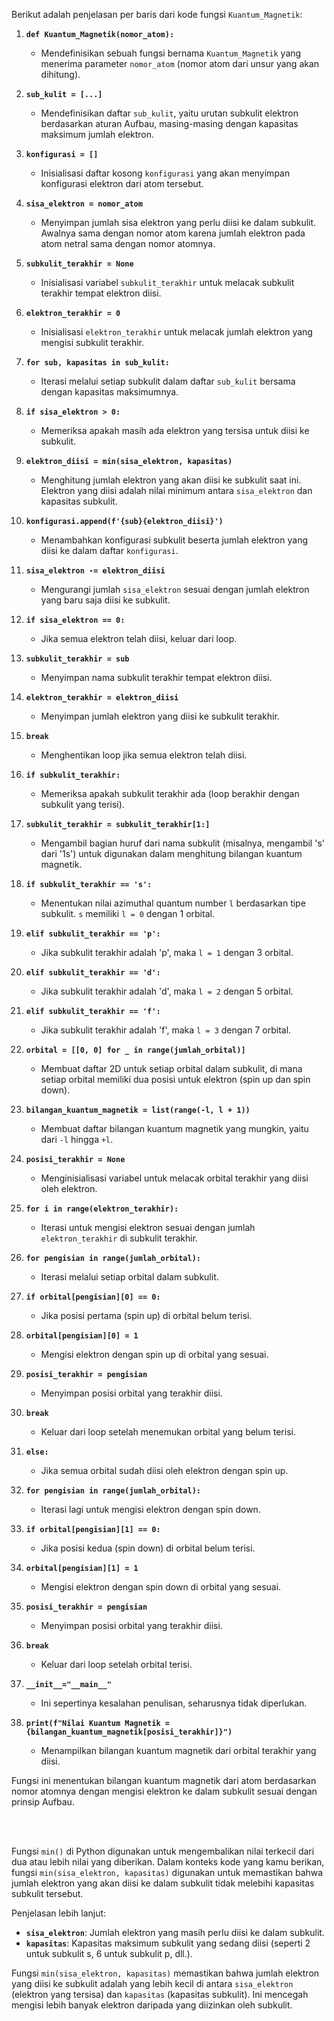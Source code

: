 Berikut adalah penjelasan per baris dari kode fungsi `Kuantum_Magnetik`:

1. **`def Kuantum_Magnetik(nomor_atom):`**  
   - Mendefinisikan sebuah fungsi bernama `Kuantum_Magnetik` yang menerima parameter `nomor_atom` (nomor atom dari unsur yang akan dihitung).

2. **`sub_kulit = [...]`**  
   - Mendefinisikan daftar `sub_kulit`, yaitu urutan subkulit elektron berdasarkan aturan Aufbau, masing-masing dengan kapasitas maksimum jumlah elektron.

3. **`konfigurasi = []`**  
   - Inisialisasi daftar kosong `konfigurasi` yang akan menyimpan konfigurasi elektron dari atom tersebut.

4. **`sisa_elektron = nomor_atom`**  
   - Menyimpan jumlah sisa elektron yang perlu diisi ke dalam subkulit. Awalnya sama dengan nomor atom karena jumlah elektron pada atom netral sama dengan nomor atomnya.

5. **`subkulit_terakhir = None`**  
   - Inisialisasi variabel `subkulit_terakhir` untuk melacak subkulit terakhir tempat elektron diisi.

6. **`elektron_terakhir = 0`**  
   - Inisialisasi `elektron_terakhir` untuk melacak jumlah elektron yang mengisi subkulit terakhir.

7. **`for sub, kapasitas in sub_kulit:`**  
   - Iterasi melalui setiap subkulit dalam daftar `sub_kulit` bersama dengan kapasitas maksimumnya.

8. **`if sisa_elektron > 0:`**  
   - Memeriksa apakah masih ada elektron yang tersisa untuk diisi ke subkulit.

9. **`elektron_diisi = min(sisa_elektron, kapasitas)`**  
   - Menghitung jumlah elektron yang akan diisi ke subkulit saat ini. Elektron yang diisi adalah nilai minimum antara `sisa_elektron` dan kapasitas subkulit.

10. **`konfigurasi.append(f'{sub}{elektron_diisi}')`**  
    - Menambahkan konfigurasi subkulit beserta jumlah elektron yang diisi ke dalam daftar `konfigurasi`.

11. **`sisa_elektron -= elektron_diisi`**  
    - Mengurangi jumlah `sisa_elektron` sesuai dengan jumlah elektron yang baru saja diisi ke subkulit.

12. **`if sisa_elektron == 0:`**  
    - Jika semua elektron telah diisi, keluar dari loop.

13. **`subkulit_terakhir = sub`**  
    - Menyimpan nama subkulit terakhir tempat elektron diisi.

14. **`elektron_terakhir = elektron_diisi`**  
    - Menyimpan jumlah elektron yang diisi ke subkulit terakhir.

15. **`break`**  
    - Menghentikan loop jika semua elektron telah diisi.

16. **`if subkulit_terakhir:`**  
    - Memeriksa apakah subkulit terakhir ada (loop berakhir dengan subkulit yang terisi).

17. **`subkulit_terakhir = subkulit_terakhir[1:]`**  
    - Mengambil bagian huruf dari nama subkulit (misalnya, mengambil 's' dari '1s') untuk digunakan dalam menghitung bilangan kuantum magnetik.

18. **`if subkulit_terakhir == 's':`**  
    - Menentukan nilai azimuthal quantum number `l` berdasarkan tipe subkulit. `s` memiliki `l = 0` dengan 1 orbital.

19. **`elif subkulit_terakhir == 'p':`**  
    - Jika subkulit terakhir adalah 'p', maka `l = 1` dengan 3 orbital.

20. **`elif subkulit_terakhir == 'd':`**  
    - Jika subkulit terakhir adalah 'd', maka `l = 2` dengan 5 orbital.

21. **`elif subkulit_terakhir == 'f':`**  
    - Jika subkulit terakhir adalah 'f', maka `l = 3` dengan 7 orbital.

22. **`orbital = [[0, 0] for _ in range(jumlah_orbital)]`**  
    - Membuat daftar 2D untuk setiap orbital dalam subkulit, di mana setiap orbital memiliki dua posisi untuk elektron (spin up dan spin down).

23. **`bilangan_kuantum_magnetik = list(range(-l, l + 1))`**  
    - Membuat daftar bilangan kuantum magnetik yang mungkin, yaitu dari `-l` hingga `+l`.

24. **`posisi_terakhir = None`**  
    - Menginisialisasi variabel untuk melacak orbital terakhir yang diisi oleh elektron.

25. **`for i in range(elektron_terakhir):`**  
    - Iterasi untuk mengisi elektron sesuai dengan jumlah `elektron_terakhir` di subkulit terakhir.

26. **`for pengisian in range(jumlah_orbital):`**  
    - Iterasi melalui setiap orbital dalam subkulit.

27. **`if orbital[pengisian][0] == 0:`**  
    - Jika posisi pertama (spin up) di orbital belum terisi.

28. **`orbital[pengisian][0] = 1`**  
    - Mengisi elektron dengan spin up di orbital yang sesuai.

29. **`posisi_terakhir = pengisian`**  
    - Menyimpan posisi orbital yang terakhir diisi.

30. **`break`**  
    - Keluar dari loop setelah menemukan orbital yang belum terisi.

31. **`else:`**  
    - Jika semua orbital sudah diisi oleh elektron dengan spin up.

32. **`for pengisian in range(jumlah_orbital):`**  
    - Iterasi lagi untuk mengisi elektron dengan spin down.

33. **`if orbital[pengisian][1] == 0:`**  
    - Jika posisi kedua (spin down) di orbital belum terisi.

34. **`orbital[pengisian][1] = 1`**  
    - Mengisi elektron dengan spin down di orbital yang sesuai.

35. **`posisi_terakhir = pengisian`**  
    - Menyimpan posisi orbital yang terakhir diisi.

36. **`break`**  
    - Keluar dari loop setelah orbital terisi.

37. **`__init__="__main__"`**  
    - Ini sepertinya kesalahan penulisan, seharusnya tidak diperlukan.

38. **`print(f"Nilai Kuantum Magnetik = {bilangan_kuantum_magnetik[posisi_terakhir]}")`**  
    - Menampilkan bilangan kuantum magnetik dari orbital terakhir yang diisi.

Fungsi ini menentukan bilangan kuantum magnetik dari atom berdasarkan nomor atomnya dengan mengisi elektron ke dalam subkulit sesuai dengan prinsip Aufbau.

<br>
<br>

Fungsi `min()` di Python digunakan untuk mengembalikan nilai terkecil dari dua atau lebih nilai yang diberikan. Dalam konteks kode yang kamu berikan, fungsi `min(sisa_elektron, kapasitas)` digunakan untuk memastikan bahwa jumlah elektron yang akan diisi ke dalam subkulit tidak melebihi kapasitas subkulit tersebut.

Penjelasan lebih lanjut:

- **`sisa_elektron`**: Jumlah elektron yang masih perlu diisi ke dalam subkulit.
- **`kapasitas`**: Kapasitas maksimum subkulit yang sedang diisi (seperti 2 untuk subkulit s, 6 untuk subkulit p, dll.).

Fungsi `min(sisa_elektron, kapasitas)` memastikan bahwa jumlah elektron yang diisi ke subkulit adalah yang lebih kecil di antara `sisa_elektron` (elektron yang tersisa) dan `kapasitas` (kapasitas subkulit). Ini mencegah mengisi lebih banyak elektron daripada yang diizinkan oleh subkulit.
